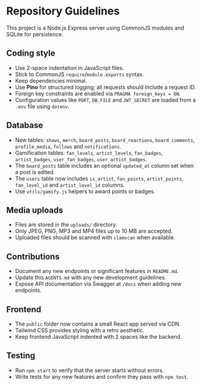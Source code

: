 # Repository Guidelines

This project is a Node.js Express server using CommonJS modules and SQLite for persistence.

## Coding style
- Use 2-space indentation in JavaScript files.
- Stick to CommonJS `require`/`module.exports` syntax.
- Keep dependencies minimal.
- Use **Pino** for structured logging; all requests should include a request ID.
- Foreign key constraints are enabled via `PRAGMA foreign_keys = ON`.
- Configuration values like `PORT`, `DB_FILE` and `JWT_SECRET` are loaded from a `.env` file using `dotenv`.

## Database
- New tables: `shows`, `merch`, `board_posts`, `board_reactions`, `board_comments`, `profile_media`, `follows` and `notifications`.
- Gamification tables: `fan_levels`, `artist_levels`, `fan_badges`, `artist_badges`, `user_fan_badges`, `user_artist_badges`.
- The `board_posts` table includes an optional `updated_at` column set when a post is edited.
- The `users` table now includes `is_artist`, `fan_points`, `artist_points`, `fan_level_id` and `artist_level_id` columns.
- Use `utils/gamify.js` helpers to award points or badges.

## Media uploads
- Files are stored in the `uploads/` directory.
- Only JPEG, PNG, MP3 and MP4 files up to 10 MB are accepted.
- Uploaded files should be scanned with `clamscan` when available.

## Contributions
- Document any new endpoints or significant features in `README.md`.
- Update this `AGENTS.md` with any new development guidelines.
- Expose API documentation via Swagger at `/docs` when adding new endpoints.

## Frontend
- The `public` folder now contains a small React app served via CDN.
- Tailwind CSS provides styling with a retro aesthetic.
- Keep frontend JavaScript indented with 2 spaces like the backend.

## Testing
- Run `npm start` to verify that the server starts without errors.
- Write tests for any new features and confirm they pass with `npm test`.
